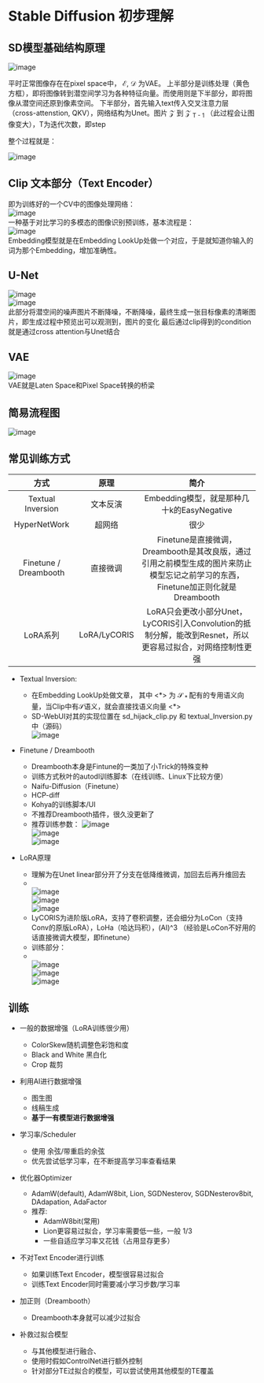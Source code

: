 # Stable Diffusion 初步理解
## SD模型基础结构原理

![image](https://github.com/ThereAreBearsComing/ThereAreBearsComing.github.io/assets/74708198/f5503d4f-47ec-4acb-be94-319206bc8b55)

平时正常图像存在在pixel space中， $\mathcal{E}$, $\mathcal{D}$ 为VAE。
上半部分是训练处理（黄色方框），即将图像转到潜空间学习为各种特征向量。而使用则是下半部分，即将图像从潜空间还原到像素空间。
下半部分，首先输入text传入交叉注意力层（cross-attenstion, QKV），网络结构为Unet。图片 $\mathcal{Z}$ 到 $\mathcal{Z}$ <sub>T - 1</sub> （此过程会让图像变大），T为迭代次数，即step

整个过程就是：

![image](https://github.com/ThereAreBearsComing/ThereAreBearsComing.github.io/assets/74708198/ca593c30-0b7e-491b-a6e1-f3fcb62f87e4)

## Clip 文本部分（Text Encoder）

即为训练好的一个CV中的图像处理网络：
<br>![image](https://github.com/ThereAreBearsComing/ThereAreBearsComing.github.io/assets/74708198/a05f6e11-8e02-44f1-ae4a-d139644cb92c)
<br>一种基于对比学习的多模态的图像识别预训练，基本流程是：
<br>![image](https://github.com/ThereAreBearsComing/ThereAreBearsComing.github.io/assets/74708198/f88b59b4-24b3-4a31-b280-8380fdfe3ac1)
<br>Embedding模型就是在Embedding LookUp处做一个对应，于是就知道你输入的词为那个Embedding，增加准确性。

## U-Net
![image](https://github.com/ThereAreBearsComing/ThereAreBearsComing.github.io/assets/74708198/cbd90cf4-cbee-4147-8980-35a982e2eb62)
<br>![image](https://github.com/ThereAreBearsComing/ThereAreBearsComing.github.io/assets/74708198/cc1f8f18-d9d3-4dd5-8227-03cf519d478e)
<br> 此部分将潜空间的噪声图片不断降噪，不断降噪，最终生成一张目标像素的清晰图片，即生成过程中预览出可以观测到，图片的变化
最后通过clip得到的condition就是通过cross attention与Unet结合

## VAE
![image](https://github.com/ThereAreBearsComing/ThereAreBearsComing.github.io/assets/74708198/a9b44d91-4358-459e-a33a-7c8a6aeeddb6)
<br>VAE就是Laten Space和Pixel Space转换的桥梁

## 简易流程图
![image](https://github.com/ThereAreBearsComing/ThereAreBearsComing.github.io/assets/74708198/0b8f708c-391d-4b93-b333-6023c1331db6)

## 常见训练方式
| 方式 | 原理 | 简介 |
| :-----: | :-----: | :-----: |
| Textual Inversion | 文本反演 | Embedding模型，就是那种几十k的EasyNegative |
| HyperNetWork | 超网络 | 很少 | 
| Finetune / Dreambooth | 直接微调 | Finetune是直接微调，Dreambooth是其改良版，通过引用之前模型生成的图片来防止模型忘记之前学习的东西，Finetune加正则化就是Dreambooth |
| LoRA系列 | LoRA/LyCORIS | LoRA只会更改小部分Unet，LyCORIS引入Convolution的抵制分解，能改到Resnet，所以更容易过拟合，对网络控制性更强 |

* Textual Inversion:
  * 在Embedding LookUp处做文章， 其中 <*> 为 $\mathcal{S}$<sub> * </sub> 配有的专用语义向量，当Clip中有$\mathcal{S}$语义，就会直接找语义向量 <\*>
  * SD-WebUI对其的实现位置在 sd_hijack_clip.py 和 textual_Inversion.py中（源码）
<br> ![image](https://github.com/ThereAreBearsComing/ThereAreBearsComing.github.io/assets/74708198/4cf050ad-3ce3-4834-9495-3ce3914770f2)

* Finetune / Dreambooth
  * Dreambooth本身是Fintune的一类加了小Trick的特殊变种
  * 训练方式秋叶的autodl训练脚本（在线训练、Linux下比较方便）
  * Naifu-Diffusion（Finetune）
  * HCP-diff
  * Kohya的训练脚本/UI
  * 不推荐Dreambooth插件，很久没更新了
  * 推荐训练参数：
    ![image](https://github.com/ThereAreBearsComing/ThereAreBearsComing.github.io/assets/74708198/728e8150-0808-4660-b401-6e11c41fd1d7)
    <br>![image](https://github.com/ThereAreBearsComing/ThereAreBearsComing.github.io/assets/74708198/0c3684ec-bd67-4dc1-8ff2-536618bfac0e)
    <br>![image](https://github.com/ThereAreBearsComing/ThereAreBearsComing.github.io/assets/74708198/06f0b2e3-8a0e-4bb4-829e-5d3bf356c9b4)

* LoRA原理
  * 理解为在Unet linear部分开了分支在低降维微调，加回去后再升维回去
  * <br>![image](https://github.com/ThereAreBearsComing/ThereAreBearsComing.github.io/assets/74708198/6d6d1639-1f93-412f-8290-26a0e841a67d)
    <br>![image](https://github.com/ThereAreBearsComing/ThereAreBearsComing.github.io/assets/74708198/46cf36df-4e6d-496b-b93c-09379818a3aa)
    <br>![image](https://github.com/ThereAreBearsComing/ThereAreBearsComing.github.io/assets/74708198/8891c63d-7ec8-49aa-8c4f-bcec2826c490)
  * LyCORIS为进阶版LoRA，支持了卷积调整，还会细分为LoCon（支持Conv的原版LoRA），LoHa（哈达玛积），(AI)^3  （经验是LoCon不好用的话直接微调大模型，即finetune）
  * 训练部分：
  * <br>![image](https://github.com/ThereAreBearsComing/ThereAreBearsComing.github.io/assets/74708198/d3a9f6d8-f579-47a7-accd-38864b8cfbc4)
    <br>![image](https://github.com/ThereAreBearsComing/ThereAreBearsComing.github.io/assets/74708198/3e170240-ee97-4abe-99c0-cc4c8b814171)
    <br>![image](https://github.com/ThereAreBearsComing/ThereAreBearsComing.github.io/assets/74708198/82293713-f3cc-4cbf-a324-11bde91d7e4d)

## 训练
* 一般的数据增强（LoRA训练很少用）
  * ColorSkew随机调整色彩饱和度
  * Black and White 黑白化
  * Crop 裁剪

* 利用AI进行数据增强
  * 图生图
  * 线稿生成
  * **基于一有模型进行数据增强**

* 学习率/Scheduler
  * 使用 余弦/带重启的余弦
  * 优先尝试低学习率，在不断提高学习率查看结果

* 优化器Optimizer
  * AdamW(default), AdamW8bit, Lion, SGDNesterov, SGDNesterov8bit, DAdapation, AdaFactor
  * 推荐:
    * AdamW8bit(常用)
    * Lion更容易过拟合，学习率需要低一些，一般 1/3
    * 一些自适应学习率又花钱（占用显存更多）

* 不对Text Encoder进行训练
  * 如果训练Text Encoder，模型很容易过拟合
  * 训练Text Encoder同时需要减小学习步数/学习率

* 加正则（Dreambooth）
  * Dreambooth本身就可以减少过拟合

* 补救过拟合模型
  * 与其他模型进行融合、
  * 使用时假如ControlNet进行额外控制
  * 针对部分TE过拟合的模型，可以尝试使用其他模型的TE覆盖











